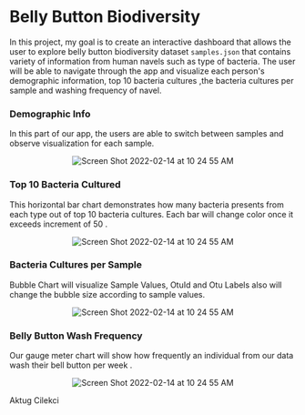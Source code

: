 # Belly Button Biodiversity

In this project, my goal is to create an interactive dashboard that allows the user to explore belly button biodiversity dataset <code>samples.json</code> that contains variety of information from human navels such as type of bacteria. 
The user will be able to navigate through the app and  visualize each person's demographic information, top 10 bacteria cultures ,the bacteria cultures per sample and washing frequency of navel. 

### Demographic Info

In this part of our app, the users are able to switch between samples and observe visualization for each sample. 
<p align ="center">

<img alt="Screen Shot 2022-02-14 at 10 24 55 AM" src ="https://user-images.githubusercontent.com/98676400/164879209-5ce8a99a-8681-4e89-98cb-9e5c0210f300.png">
</p>

### Top 10 Bacteria Cultured 

This horizontal bar chart demonstrates how many bacteria presents from each type out of top 10 bacteria cultures. Each bar will change color once it exceeds increment of 50 . 

<p align ="center">
<img  alt="Screen Shot 2022-02-14 at 10 24 55 AM" src="https://user-images.githubusercontent.com/98676400/164879438-6b20bfba-64cf-41b5-af45-ee6c971c7a9b.png">
</p>

### Bacteria Cultures per Sample

Bubble Chart will visualize Sample Values, OtuId and Otu Labels also will change the bubble size according to sample values. 

<p align= "center">
<img  alt="Screen Shot 2022-02-14 at 10 24 55 AM" src="https://user-images.githubusercontent.com/98676400/164880060-31b3ea5c-b0d3-4072-b546-b99b76289f8f.png" >
  </p>
  

### Belly Button Wash Frequency

Our gauge meter chart will show how frequently an individual from our data wash their bell button per week . 

<p align ="center">
<img  alt="Screen Shot 2022-02-14 at 10 24 55 AM" src="https://user-images.githubusercontent.com/98676400/164880588-31f6af45-ad63-420a-ae2f-3ce59dbd11d8.png">
</p>


Aktug Cilekci 
  

